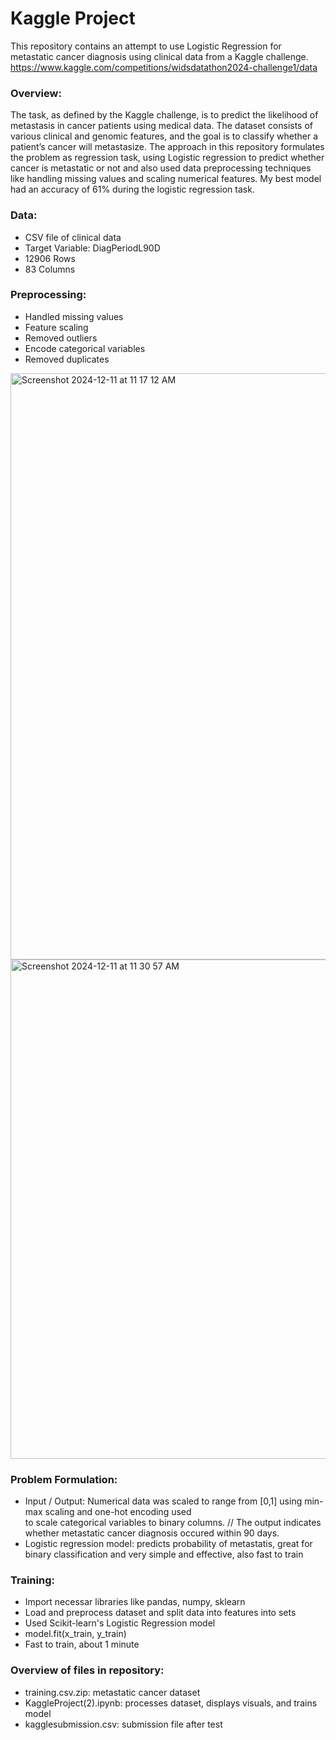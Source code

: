 # Kaggle Project


This repository contains an attempt to use Logistic Regression for metastatic cancer diagnosis using clinical data from a Kaggle challenge.
https://www.kaggle.com/competitions/widsdatathon2024-challenge1/data

### Overview:

The task, as defined by the Kaggle challenge, is to predict the likelihood of metastasis in cancer patients using medical data. The dataset consists of various clinical and genomic features, and the goal is to classify whether a patient’s cancer will metastasize. The approach in this repository formulates the problem as regression task, using Logistic regression to predict whether cancer is metastatic or not and also used data preprocessing techniques like handling missing values and scaling numerical features. My best model had an accuracy of 61% during the logistic regression task.
### Data:

- CSV file of clinical data
- Target Variable: DiagPeriodL90D
- 12906 Rows
- 83 Columns

### Preprocessing:

- Handled missing values
- Feature scaling
- Removed outliers
- Encode categorical variables
- Removed duplicates

<img width="938" alt="Screenshot 2024-12-11 at 11 17 12 AM" src="https://github.com/user-attachments/assets/fa9f089d-1203-4ffc-b14b-e5ac1e321384" />


<img width="799" alt="Screenshot 2024-12-11 at 11 30 57 AM" src="https://github.com/user-attachments/assets/c6ce7a08-0a77-47ad-8a5a-73bace955537" />


### Problem Formulation:

- Input / Output:
  Numerical data was scaled to range from [0,1] using min-max scaling and one-hot encoding used   
  to scale categorical variables to binary columns. //
  The output indicates whether metastatic cancer diagnosis occured within 90 days.
- Logistic regression model: predicts probability of metastatis,
  great for binary classification and very simple and effective,
  also fast to train
  
### Training:

- Import necessar libraries like pandas, numpy, sklearn
- Load and preprocess dataset and split data into features into sets
- Used Scikit-learn's Logistic Regression model
- model.fit(x_train, y_train)
- Fast to train, about 1 minute

### Overview of files in repository:

- training.csv.zip: metastatic cancer dataset
- KaggleProject(2).ipynb: processes dataset, displays visuals, and trains model
- kagglesubmission.csv: submission file after test



